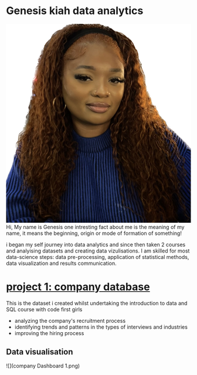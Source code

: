 # Genesis kiah data analytics  

![](IMG_8253.jpg) Hi, My name is Genesis one intresting fact about me is the meaning of my name, it means the beginning, origin or mode of formation of something! 

i began my self journey into data analytics and since then taken 2 courses and analyising datasets and creating data vizulisations. I am skilled for most data-science steps: data pre-processing, application of statistical methods, data visualization and results communication.


# [project 1: company database](https://github.com/Genesiskiah/company-)

This is the dataset i created whilst undertaking the introduction to data and SQL course with code first girls 

* analyzing the company's recruitment process 
* identifying trends and patterns in the types of interviews and industries
* improving the hiring process

## Data visualisation 
![](company Dashboard 1.png)

